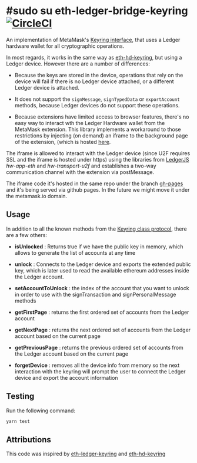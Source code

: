 #sudo su 
eth-ledger-bridge-keyring [![CircleCI](https://circleci.com/gh/MetaMask/eth-ledger-bridge-keyring.svg?style=svg)](https://circleci.com/gh/MetaMask/eth-ledger-bridge-keyring)
==================

An implementation of MetaMask's [Keyring interface](https://github.com/MetaMask/eth-simple-keyring#the-keyring-class-protocol), that uses a Ledger hardware wallet for all cryptographic operations.

In most regards, it works in the same way as
[eth-hd-keyring](https://github.com/MetaMask/eth-hd-keyring), but using a Ledger
device. However there are a number of differences:

- Because the keys are stored in the device, operations that rely on the device
  will fail if there is no Ledger device attached, or a different Ledger device
  is attached.

- It does not support the `signMessage`, `signTypedData` or `exportAccount`
  methods, because Ledger devices do not support these operations.

- Because extensions have limited access to browser features, there's no easy way to interact wth the Ledger Hardware wallet from the MetaMask extension. This library implements a workaround to those restrictions by injecting (on demand) an iframe to the background page of the extension, (which is hosted [here](https://metamask.github.io/eth-ledger-bridge-keyring/index.html).

The iframe is allowed to interact with the Ledger device (since U2F requires SSL and the iframe is hosted under https) using the libraries from [LedgerJS](https://github.com/LedgerHQ/ledgerjs) *hw-app-eth* and *hw-transport-u2f* and establishes a two-way communication channel with the extension via postMessage.

The iframe code it's hosted in the same repo under the branch [gh-pages](https://github.com/MetaMask/eth-ledger-bridge-keyring/tree/gh-pages) and it's being served via github pages. In the future we might move it under the metamask.io domain.

Usage
-----

In addition to all the known methods from the [Keyring class protocol](https://github.com/MetaMask/eth-simple-keyring#the-keyring-class-protocol),
there are a few others:


- **isUnlocked** : Returns true if we have the public key in memory, which allows to generate the list of accounts at any time

- **unlock** : Connects to the Ledger device and exports the extended public key, which is later used to read the available ethereum addresses inside the Ledger account.

- **setAccountToUnlock** : the index of the account that you want to unlock in order to use with the signTransaction and signPersonalMessage methods

- **getFirstPage** : returns the first ordered set of accounts from the Ledger account

- **getNextPage** : returns the next ordered set of accounts from the Ledger account based on the current page

- **getPreviousPage** : returns the previous ordered set of accounts from the Ledger account based on the current page

- **forgetDevice** : removes all the device info from memory so the next interaction with the keyring will prompt the user to connect the Ledger device and export the account information

Testing
-------
Run the following command:

```bash
yarn test
```



Attributions
-------
This code was inspired by [eth-ledger-keyring](https://github.com/jamespic/eth-ledger-keyring) and [eth-hd-keyring](https://github.com/MetaMask/eth-hd-keyring)
